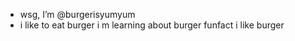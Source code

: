 - wsg, I’m @burgerisyumyum
- i like to eat burger
i m learning about burger
funfact i like burger



